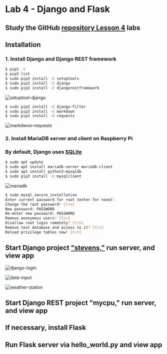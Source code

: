 # Lab 4 - Django and Flask

## Study the GitHub [repository Lesson 4](https://github.com/kevinwlu/iot/tree/master/lesson4) labs
## Installation
### 1. Install Django and Django REST framework
```sh
$ pip3 -V
$ pip3 list
$ sudo pip3 install -U setuptools
$ sudo pip3 install -U django
$ sudo pip3 install -U djangorestframework
```
![setuptool-django](https://user-images.githubusercontent.com/45573682/166134364-667e316f-a1a0-49ed-b595-adefe88d4fba.png)

```sh
$ sudo pip3 install -U django-filter
$ sudo pip3 install -U markdown
$ sudo pip3 install -U requests
```
![markdwon-requests](https://user-images.githubusercontent.com/45573682/166134398-5935efc6-9929-4576-846f-56fdcb682f73.png)

### 2. Install MariaDB server and client on Raspberry Pi
### By default, Django uses [SQLite](https://en.wikipedia.org/wiki/SQLite)
```sh
$ sudo apt update
$ sudo apt install mariadb-server mariadb-client
$ sudo apt install python3-mysqldb
$ sudo pip3 install -U mysqlclient
```
![mariadb](https://user-images.githubusercontent.com/45573682/166134527-3fe12a8b-466d-4c76-abce-3221ca511de1.png)

```sh
$ sudo mysql_secure_installation
Enter current password for root (enter for none): 
Change the root password? [Y/n] 
New password: PASSWORD
Re-enter new password: PASSWORD
Remove anonymous users? [Y/n] 
Disallow root login remotely? [Y/n] 
Remove test database and access to it? [Y/n] 
Reload privilege tables now? [Y/n]
```
## Start Django project ["stevens,"](https://github.com/kevinwlu/iot/tree/master/lesson4/stevens) run server, and view app 

![django-login](https://user-images.githubusercontent.com/45573682/166138468-77c56985-f87d-4672-aa96-fe9f8c13986b.png)

![data-input](https://user-images.githubusercontent.com/45573682/166138465-b42a5c65-3763-4dee-b269-840098437d93.png)

![weather-station](https://user-images.githubusercontent.com/45573682/166138454-e2ce8122-4a9c-46b4-a59c-576c7107e071.png)

## Start Django REST project "mycpu," run server, and view app


## If necessary, install Flask
## Run Flask server via hello_world.py and view app

